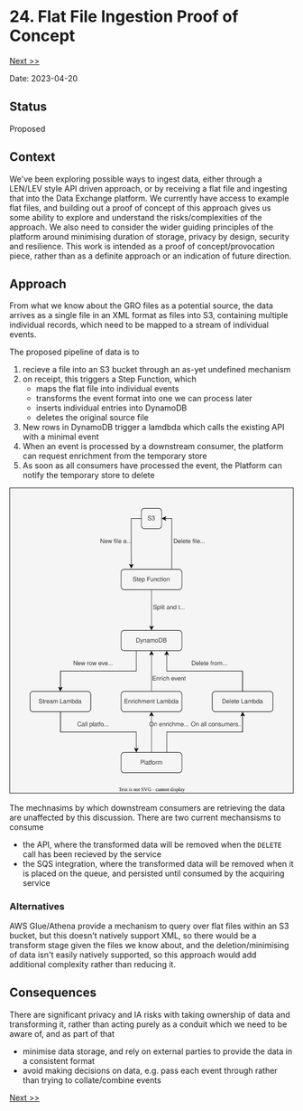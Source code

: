 # 24. Flat File Ingestion Proof of Concept

[Next >>](9999-end.md)

Date: 2023-04-20

## Status

Proposed

## Context

We've been exploring possible ways to ingest data, either through a LEN/LEV style API driven approach, or by receiving
a flat file and ingesting that into the Data Exchange platform.
We currently have access to example flat files, and building out a proof of concept of this approach gives us some ability
to explore and understand the risks/complexities of the approach.
We also need to consider the wider guiding principles of the platform around minimising duration of storage, privacy by design, security and resilience.
This work is intended as a proof of concept/provocation piece, rather than as a definite approach or an indication of
future direction.

## Approach

From what we know about the GRO files as a potential source, the data arrives as a single file in an XML format as files into S3, containing multiple individual records, which need to be mapped to a stream of individual events.

The proposed pipeline of data is to
1. recieve a file into an S3 bucket through an as-yet undefined mechanism
2. on receipt, this triggers a Step Function, which
    - maps the flat file into individual events
    - transforms the event format into one we can process later
    - inserts individual entries into DynamoDB
    - deletes the original source file
3. New rows in DynamoDB trigger a lamdbda which calls the existing API with a minimal event
4. When an event is processed by a downstream consumer, the platform can request enrichment from the temporary store
5. As soon as all consumers have processed the event, the Platform can notify the temporary store to delete

![Image](flat_file_ingestion_poc.svg)

The mechnasims by which downstream consumers are retrieving the data are unaffected
by this discussion. There are two current mechansisms to consume
- the API, where the transformed data will be removed when the `DELETE` call has been recieved by the service
- the SQS integration, where the transformed data will be removed when it is placed on the queue, and persisted until consumed by the acquiring service

### Alternatives
AWS Glue/Athena provide a mechanism to query over flat files within an S3 bucket, but this doesn't natively support XML, so there would be a transform stage given the files we know about, and the deletion/minimising of data isn't easily natively supported, so this approach would add additional complexity rather than reducing it.

## Consequences

There are significant privacy and IA risks with taking ownership of data and transforming it, rather than acting purely as a conduit which we need to be aware of, and as part of that
- minimise data storage, and rely on external parties to provide the data in a consistent format
- avoid making decisions on data, e.g. pass each event through rather than trying to collate/combine events

[Next >>](9999-end.md)
